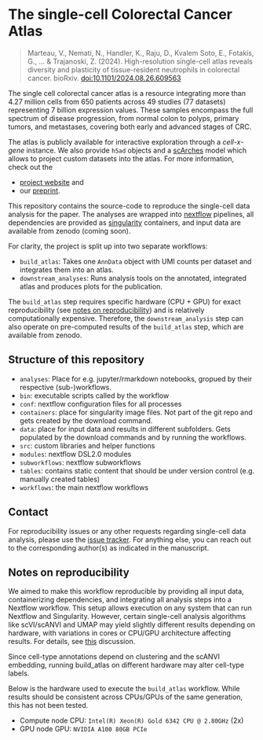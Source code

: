 # The single-cell **Co**lorectal **C**ancer **A**tlas
  
> Marteau, V., Nemati, N., Handler, K., Raju, D., Kvalem Soto, E., Fotakis, G., ... & Trajanoski, Z. (2024). High-resolution single-cell atlas reveals diversity and plasticity of tissue-resident neutrophils in colorectal cancer. bioRxiv. [doi:10.1101/2024.08.26.609563](https://www.biorxiv.org/content/10.1101/2024.08.26.609563v1)

The single cell colorectal cancer atlas is a resource integrating more than 4.27 million cells from 650 patients across 49 studies (77 datasets) representing 7 billion expression values. These samples encompass the full spectrum of disease progression, from normal colon to polyps, primary tumors, and metastases, covering both early and advanced stages of CRC.

The atlas is publicly available for interactive exploration through a *cell-x-gene* instance. We also provide
`h5ad` objects and a [scArches](https://scarches.readthedocs.io/en/latest/) model which allows to project custom datasets
into the atlas. For more information, check out the

 * [project website](https://crc.icbi.at) and
 * our [preprint](https://www.biorxiv.org/content/10.1101/2024.08.26.609563v1).

This repository contains the source-code to reproduce the single-cell data analysis for the paper.
The analyses are wrapped into [nextflow](https://github.com/nextflow-io/nextflow/) pipelines, all dependencies are
provided as [singularity](https://sylabs.io/guides/3.0/user-guide/quick_start.html) containers, and input data are
available from zenodo (coming soon).

For clarity, the project is split up into two separate workflows:

 * `build_atlas`: Takes one `AnnData` object with UMI counts per dataset and integrates them into an atlas.
 * `downstream_analyses`: Runs analysis tools on the annotated, integrated atlas and produces plots for the publication.

The `build_atlas` step requires specific hardware (CPU + GPU) for exact reproducibility
(see [notes on reproducibility](#notes-on-reproducibility)) and is relatively computationally
expensive. Therefore, the `downstream_analysis` step can also operate on pre-computed results of the `build_atlas` step,
which are available from zenodo.

## Structure of this repository

* `analyses`: Place for e.g. jupyter/rmarkdown notebooks, gropued by their respective (sub-)workflows.
* `bin`: executable scripts called by the workflow
* `conf`: nextflow configuration files for all processes
* `containers`: place for singularity image files. Not part of the git repo and gets created by the download command.
* `data`: place for input data and results in different subfolders. Gets populated by the download commands and by running the workflows.
* `src`: custom libraries and helper functions
* `modules`: nextflow DSL2.0 modules
* `subworkflows`: nextflow subworkflows
* `tables`: contains static content that should be under version control (e.g. manually created tables)
* `workflows`: the main nextflow workflows

## Contact

For reproducibility issues or any other requests regarding single-cell data analysis, please use the [issue tracker](https://github.com/icbi-lab/crc-atlas/issues). For anything else, you can reach out to the corresponding author(s) as indicated in the manuscript.

## Notes on reproducibility

We aimed to make this workflow reproducible by providing all input data, containerizing dependencies, and integrating all analysis steps into a Nextflow workflow. This setup allows execution on any system that can run Nextflow and Singularity. However, certain single-cell analysis algorithms like scVI/scANVI and UMAP may yield slightly different results depending on hardware, with variations in cores or CPU/GPU architecture affecting results. For details, see [this](https://github.com/scverse/scanpy/issues/2014) discussion.

Since cell-type annotations depend on clustering and the scANVI embedding, running build_atlas on different hardware may alter cell-type labels.

Below is the hardware used to execute the `build_atlas` workflow. While results should be consistent across CPUs/GPUs of the same generation, this has not been tested.

 * Compute node CPU: `Intel(R) Xeon(R) Gold 6342 CPU @ 2.80GHz` (2x)
 * GPU node GPU: `NVIDIA A100 80GB PCIe`
